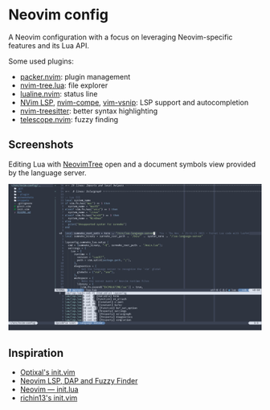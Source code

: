 # Neovim config

A Neovim configuration with a focus on leveraging Neovim-specific features and its Lua API.

Some used plugins:

* [packer.nvim](https://github.com/wbthomason/packer.nvim): plugin management
* [nvim-tree.lua](https://github.com/kyazdani42/nvim-tree.lua): file explorer
* [lualine.nvim](https://github.com/nvim-lualine/lualine.nvim): status line
* [NVim LSP](https://neovim.io/doc/user/lsp.html), [nvim-compe](https://github.com/hrsh7th/nvim-compe), [vim-vsnip](https://github.com/hrsh7th/vim-vsnip): LSP support and autocompletion
* [nvim-treesitter](https://github.com/nvim-treesitter/nvim-treesitter): better syntax highlighting
* [telescope.nvim](https://github.com/nvim-telescope/telescope.nvim): fuzzy finding

## Screenshots

Editing Lua with [NeovimTree](https://github.com/kyazdani42/nvim-tree.lua) open and a document symbols view provided by the language server. 

![Screenshot](screenshots/screenshot1.png)

## Inspiration

* [Optixal's init.vim](https://github.com/Optixal/neovim-init.vim/)
* [Neovim LSP, DAP and Fuzzy Finder](https://medium.com/swlh/neovim-lsp-dap-and-fuzzy-finder-60337ef08060)
* [Neovim — init.lua](https://alpha2phi.medium.com/neovim-init-lua-e80f4f136030)
* [richin13's init.vim](https://github.com/richin13/dotfiles/blob/develop/dotfiles/.config/nvim/init.vim)
